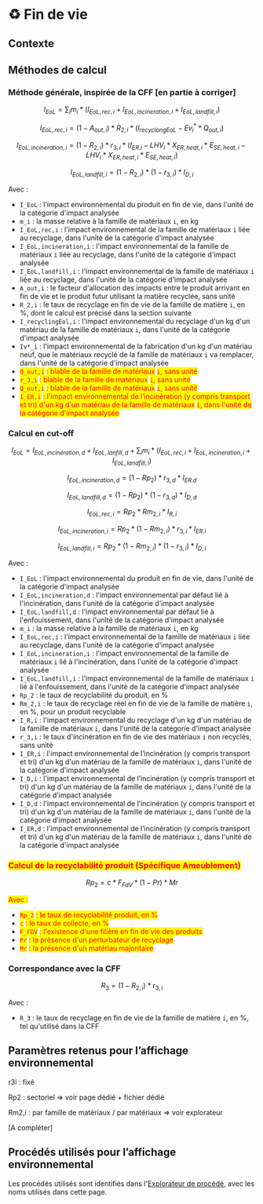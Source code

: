 # ♻️ Fin de vie

## Contexte



## Méthodes de calcul

### Méthode générale, inspirée de la CFF \[en partie à corriger]

$$
I_{EoL} = \sum_i m_i*(I_{EoL,rec,i}+I_{EoL,incineration,i}+I_{EoL,landfill,i})
$$

$$
I_{EoL,rec,i} = (1-A_{out,i})*R_{2,i}*(I_{recyclongEoL}-Ev^*_i*Q_{out,i})
$$

$$
I_{EoL,incineration,i} = (1-R_{2,i})*r_{3,i}*(I_{ER.i}-LHV_i*X_{ER,heat,i}*E_{SE,heat,i}-LHV_i*X_{ER,heat,i}*E_{SE,heat,i})
$$

$$
I_{EoL,landfill,i} = (1-R_{2,i})*(1-r_{3,i})*I_{D,i}
$$

Avec :&#x20;

* `I_EoL` : l'impact environnemental du produit en fin de vie, dans l'unité de la catégorie d'impact analysée
* `m_i` : la masse relative à la famille de matériaux `i`, en kg
* `I_EoL,rec,i` : l'impact environnemental de la famille de matériaux `i` liée au recyclage, dans l'unité de la catégorie d'impact analysée
* `I_EoL,incineration,i` : l'impact environnemental de la famille de matériaux `i` liée au recyclage, dans l'unité de la catégorie d'impact analysée
* `I_EoL,landfill,i` : l'impact environnemental de la famille de matériaux `i` liée au recyclage, dans l'unité de la catégorie d'impact analysée
* `A_out,i` : le facteur d'allocation des impacts entre le produit arrivant en fin de vie et le produit futur utilisant la matière recyclée, sans unité
* `R_2,i` : le taux de recyclage en fin de vie de la famille de matière `i`, en %, dont le calcul est précisé dans la section suivante
* `I_recyclingEol,i` : l'impact environnemental du recyclage d'un kg d'un matériau de la famille de matériaux `i`, dans l'unité de la catégorie d'impact analysée
* `Iv*_i` : l'impact environnemental de la fabrication d'un kg d'un matériau neuf, que le matériaux recyclé de la famille de matériaux `i` va remplacer, dans l'unité de la catégorie d'impact analysée
* <mark style="color:red;">`Q_out,i`</mark> <mark style="color:red;"></mark><mark style="color:red;">: blable  de la famille de matériaux</mark> <mark style="color:red;"></mark><mark style="color:red;">`i`</mark><mark style="color:red;">, sans unité</mark>
* <mark style="color:red;">`r_3,i`</mark> <mark style="color:red;"></mark><mark style="color:red;">: blable  de la famille de matériaux</mark> <mark style="color:red;"></mark><mark style="color:red;">`i`</mark><mark style="color:red;">, sans unité</mark>
* <mark style="color:red;">`Q_out,i`</mark> <mark style="color:red;"></mark><mark style="color:red;">: blable  de la famille de matériaux</mark> <mark style="color:red;"></mark><mark style="color:red;">`i`</mark><mark style="color:red;">, sans unité</mark>
* <mark style="color:red;">`I_ER,i`</mark> <mark style="color:red;"></mark><mark style="color:red;">: l'impact environnemental de l’incinération (y compris transport et tri) d'un kg d'un matériau de la famille de matériaux</mark> <mark style="color:red;"></mark><mark style="color:red;">`i`</mark><mark style="color:red;">, dans l'unité de la catégorie d'impact analysée</mark>

### Calcul en cut-off

$$
I_{EoL} =I_{EoL,incinération,d}+I_{EoL,lanfill,d} +\sum_i m_i*(I_{EoL,rec,i}+I_{EoL,incineration,i}+I_{EoL,landfill,i})
$$

$$
I_{EoL,incineration,d} = (1-Rp_{2})*r_{3,d}*I_{ER.d}
$$

$$
I_{EoL,landfill,d} = (1-Rp_2)*(1-r_{3,d})*I_{D,d}
$$

$$
I_{EoL,rec,i} = Rp_2*Rm_{2,i}*I_{R,i}
$$

$$
I_{EoL,incineration,i} = Rp_2*(1-Rm_{2,i})*r_{3,i}*I_{ER.i}
$$

$$
I_{EoL,landfill,i} = Rp_2*(1-Rm_{2,i})*(1-r_{3,i})*I_{D,i}
$$

Avec :&#x20;

* `I_EoL` : l'impact environnemental du produit en fin de vie, dans l'unité de la catégorie d'impact analysée
* `I_EoL,incineration,d` : l'impact environnemental par défaut lié à l'incinération, dans l'unité de la catégorie d'impact analysée
* `I_EoL,landfill,d` : l'impact environnemental par défaut lié à l'enfouissement, dans l'unité de la catégorie d'impact analysée
* `m_i` : la masse relative à la famille de matériaux `i`, en kg
* `I_EoL,rec,i` : l'impact environnemental de la famille de matériaux `i` liée au recyclage, dans l'unité de la catégorie d'impact analysée
* `I_EoL,incineration,i` : l'impact environnemental de la famille de matériaux `i` lié à l'incinération, dans l'unité de la catégorie d'impact analysée
* `I_EoL,landfill,i` : l'impact environnemental de la famille de matériaux `i` lié à l'enfouissement, dans l'unité de la catégorie d'impact analysée
* `Rp_2` : le taux de recyclabilité du produit, en %
* `Rm_2,i` : le taux de recyclage réel en fin de vie de la famille de matière `i`, en %, pour un produit recyclable
* `I_R,i` : l'impact environnemental du recyclage d'un kg d'un matériau de la famille de matériaux `i`, dans l'unité de la catégorie d'impact analysée
* `r_3,i` : le taux d'incinération en fin de vie des matériaux `i` non recyclés, sans unité
* `I_ER,i` : l'impact environnemental de l’incinération (y compris transport et tri) d'un kg d'un matériau de la famille de matériaux `i`, dans l'unité de la catégorie d'impact analysée
* `I_D,i` : l'impact environnemental de l’incinération (y compris transport et tri) d'un kg d'un matériau de la famille de matériaux `i`, dans l'unité de la catégorie d'impact analysée
* `I_D,d` : l'impact environnemental de l’incinération (y compris transport et tri) d'un kg d'un matériau de la famille de matériaux `i`, dans l'unité de la catégorie d'impact analysée
* `I_ER,d` : l'impact environnemental de l’incinération (y compris transport et tri) d'un kg d'un matériau de la famille de matériaux `i`, dans l'unité de la catégorie d'impact analysée

### <mark style="color:red;">Calcul de la recyclabilité produit (Spécifique Ameublement)</mark>

$$
Rp_2=c*F_{FdV}*(1-Pr)*Mr
$$

<mark style="color:red;">Avec :</mark>

* <mark style="color:red;">`Rp_2`</mark> <mark style="color:red;"></mark><mark style="color:red;">: le taux de recyclabilité produit, en %</mark>
* <mark style="color:red;">`c`</mark> <mark style="color:red;"></mark><mark style="color:red;">: le taux de collecte, en %</mark>
* <mark style="color:red;">`F_FDV`</mark> <mark style="color:red;"></mark><mark style="color:red;">: l'existence d'une filière en fin de vie des produits</mark>
* <mark style="color:red;">`Pr`</mark> <mark style="color:red;"></mark><mark style="color:red;">: la présence d'un perturbateur de recyclage</mark>
* <mark style="color:red;">`Mr`</mark> <mark style="color:red;"></mark><mark style="color:red;">: la présence d'un matériau majoritaire</mark>

### Correspondance avec la CFF

$$
R_{3} = (1-R_{2,i})*r_{3,i}
$$

Avec :&#x20;

* `R_3` : le taux de recyclage en fin de vie de la famille de matière `i`, en %, tel qu'utilisé dans la CFF

## Paramètres retenus pour l’affichage environnemental

r3i : fixé

Rp2 : sectoriel ⇒ voir page dédié + fichier dédié

Rm2,i : par famille de matériaux / par matériaux ⇒ voir explorateur

\[A compléter]



## Procédés utilisés pour l’affichage environnemental

Les procédés utilisés sont identifiés dans l'[Explorateur de procédé](https://ecobalyse.beta.gouv.fr/#/explore/textile/textile-processes), avec les noms utilisés dans cette page.

